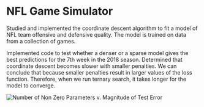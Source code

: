 # NFL Game Simulator

Studied and implemented the coordinate descent algorithm to fit a model of NFL team offensive and defensive quality. The model is trained on data from a collection of games.

Implemented code to test whether a denser or a sparse model gives the best predictions for the 7th week in the 2018 season. Determined that coordinate descent becomes slower with smaller penalties. We can conclude that because smaller penalties result in larger values of the loss function. Therefore, when we run ternary search, it takes longer for the model to converge.

![Number of Non Zero Parameters v. Magnitude of Test Error](https://github.com/akkarh/HW2/blob/master/plot.png "Number of Non Zero Parameters v. Magnitude of Test Error")
